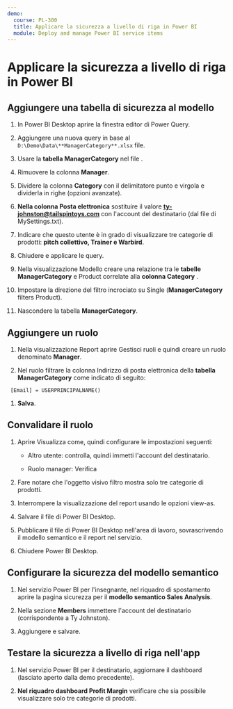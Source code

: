 ```yaml
---
demo:
  course: PL-300
  title: Applicare la sicurezza a livello di riga in Power BI
  module: Deploy and manage Power BI service items
---
```


# Applicare la sicurezza a livello di riga in Power BI

## Aggiungere una tabella di sicurezza al modello

1. In Power BI Desktop aprire la finestra editor di Power Query.

1. Aggiungere una nuova query in base al `D:\Demo\Data\**ManagerCategory**.xlsx` file.

1. Usare la **tabella ManagerCategory** nel file .

1. Rimuovere la colonna **Manager**.

1. Dividere la colonna **Category** con il delimitatore punto e virgola e dividerla in righe (opzioni avanzate).

1. **Nella colonna Posta elettronica** sostituire il valore **<ty-johnston@tailspintoys.com>** con l'account del destinatario (dal file di MySettings.txt).

1. Indicare che questo utente è in grado di visualizzare tre categorie di prodotti: **pitch collettivo, Trainer e Warbird**.

1. Chiudere e applicare le query.

1. Nella visualizzazione Modello creare una relazione tra le **tabelle ManagerCategory** e Product correlate alla **colonna Category** .

1. Impostare la direzione del filtro incrociato su Single (**ManagerCategory** filters Product).

1. Nascondere la tabella **ManagerCategory**.

## Aggiungere un ruolo

1. Nella visualizzazione Report aprire Gestisci ruoli e quindi creare un ruolo denominato **Manager**.

1. Nel ruolo filtrare la colonna Indirizzo di posta elettronica della **tabella ManagerCategory** come indicato di seguito:

  ```dax
   [Email] = USERPRINCIPALNAME()
   ```

1. **Salva**.

## Convalidare il ruolo

1. Aprire Visualizza come, quindi configurare le impostazioni seguenti:

    - Altro utente: controlla, quindi immetti l'account del destinatario.

    - Ruolo manager: Verifica

1. Fare notare che l'oggetto visivo filtro mostra solo tre categorie di prodotti.

1. Interrompere la visualizzazione del report usando le opzioni view-as.

1. Salvare il file di Power BI Desktop.

1. Pubblicare il file di Power BI Desktop nell'area di lavoro, sovrascrivendo il modello semantico e il report nel servizio.

1. Chiudere Power BI Desktop.

## Configurare la sicurezza del modello semantico

1. Nel servizio Power BI per l'insegnante, nel riquadro di spostamento aprire la pagina sicurezza per il **modello semantico Sales Analysis**.

1. Nella sezione **Members** immettere l'account del destinatario (corrispondente a Ty Johnston).

1. Aggiungere e salvare.

## Testare la sicurezza a livello di riga nell'app

1. Nel servizio Power BI per il destinatario, aggiornare il dashboard (lasciato aperto dalla demo precedente).

1. **Nel riquadro dashboard Profit Margin** verificare che sia possibile visualizzare solo tre categorie di prodotti.
